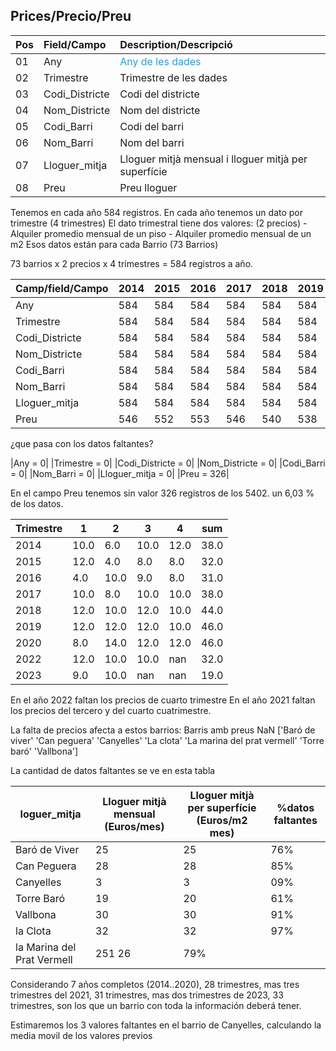 ## Prices/Precio/Preu

|Pos|Field/Campo|Description/Descripció|
|:--|:----------|:---------------------|
|01|Any|<span style="color:#2d9bda">Any de les dades</span>|
|02|Trimestre|Trimestre de les dades|
|03|Codi_Districte|Codi del districte|
|04|Nom_Districte|Nom del districte|
|05|Codi_Barri|Codi del barri|
|06|Nom_Barri|Nom del barri|
|07|Lloguer_mitja|Lloguer mitjà mensual i lloguer mitjà per superfície|
|08|Preu|Preu lloguer|




Tenemos en cada año 584 registros.
En cada año tenemos un dato por trimestre (4 trimestres)
El dato trimestral tiene dos valores: (2 precios)
	- Alquiler promedio mensual de un piso
	- Alquiler promedio mensual de un m2
Esos datos están para cada Barrio (73 Barrios)

73 barrios x 2 precios x 4 trimestres = 584 registros a año.

 
|Camp/field/Campo|2014|2015|2016|2017|2018|2019|2020|2021|2022|2023|
|---|---|---|---|---|---|---|---|---|---|---|
|Any|584|584|584|584|584|584|584|584|438|292|
|Trimestre|584|584|584|584|584|584|584|584|438|292|
|Codi_Districte|584|584|584|584|584|584|584|584|438|292|
|Nom_Districte|584|584|584|584|584|584|584|584|438|292|
|Codi_Barri|584|584|584|584|584|584|584|584|438|292|
|Nom_Barri|584|584|584|584|584|584|584|584|438|292|
|Lloguer_mitja|584|584|584|584|584|584|584|584|438|292|
|Preu|546|552|553|546|540|538|538|584|406|273|

¿que pasa con los datos faltantes?

|Any = 0|
|Trimestre = 0| |Codi_Districte = 0| |Nom_Districte = 0| |Codi_Barri = 0| |Nom_Barri = 0| |Lloguer_mitja = 0| |Preu = 326|

En el campo Preu tenemos sin valor 326 registros de los 5402. un 6,03 % de los datos.

|Trimestre| 1|2|3|4|sum|
|----|----|----|----|----|----|
|2014|10.0| 6.0|10.0|12.0|38.0|6.51%  |
|2015|12.0| 4.0| 8.0| 8.0|32.0|5.48%  |
|2016| 4.0|10.0| 9.0| 8.0|31.0|5.31%  |
|2017|10.0| 8.0|10.0|10.0|38.0|6.51%  |
|2018|12.0|10.0|12.0|10.0|44.0|7.53%  |
|2019|12.0|12.0|12.0|10.0|46.0|7.88%  |
|2020| 8.0|14.0|12.0|12.0|46.0|7.88%  |
|2022|12.0|10.0|10.0| nan|32.0|7,30%  |
|2023| 9.0|10.0| nan| nan|19.0|6,50%  |

En el año 2022 faltan los precios de cuarto trimestre
En el año 2021 faltan los precios del tercero y del cuarto cuatrimestre.

La falta de precios afecta a estos barrios:
Barris amb preus NaN ['Baró de viver' 'Can peguera' 'Canyelles' 'La clota'
 'La marina del prat vermell' 'Torre baró' 'Vallbona']

La cantidad de datos faltantes se ve en esta tabla

|loguer_mitja              |Lloguer mitjà mensual (Euros/mes) |Lloguer mitjà per superfície (Euros/m2 mes) |%datos faltantes|
|--------------------------|----------------------------------|--------------------------------------------|---|
|Baró de Viver             |                                25|                                          25|76%|
|Can Peguera               |                                28|                                          28|85%|
|Canyelles                 |                                 3|                                           3|09%|
|Torre Baró                |                                19|                                          20|61%|
|Vallbona                  |                                30|                                          30|91%|
|la Clota                  |                                32|                                          32|97%|
|la Marina del Prat Vermell|                                251                                          26|79%|

Considerando 7 años completos (2014..2020), 28 trimestres, mas tres trimestres del 2021, 31 trimestres, mas dos trimestres de 2023, 33 trimestres, son los que un  barrio con toda la información deberá tener. 

Estimaremos los 3 valores faltantes en el barrio de Canyelles, calculando la media movil de los valores previos

